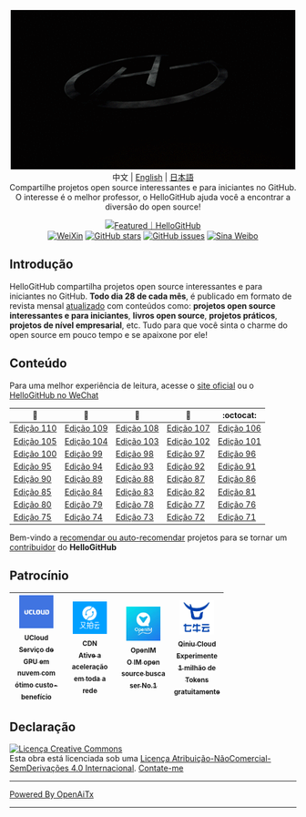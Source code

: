 <p align="center">
  <img src="https://raw.githubusercontent.com/521xueweihan/img_logo/master/logo/readme.gif"/>
  <br>中文 | <a href="README_en.md">English</a> | <a href="README_ja.md">日本語</a>
  <br>Compartilhe projetos open source interessantes e para iniciantes no GitHub.
  <br>O interesse é o melhor professor, o HelloGitHub ajuda você a encontrar a diversão do open source!
</p>

<p align="center">
  <a href="https://hellogithub.com/repository/d4aae58ddbf34f0799bf3e8f965e0d70" target="_blank"><img src="https://abroad.hellogithub.com/v1/widgets/recommend.svg?rid=d4aae58ddbf34f0799bf3e8f965e0d70&claim_uid=8MKvZoxaWt" alt="Featured｜HelloGitHub" style="width: 250px; height: 54px;" width="250" height="54" /></a><br>
  <a href="https://raw.githubusercontent.com/521xueweihan/img_logo/master/logo/weixin.png"><img src="https://img.shields.io/badge/Talk-%E5%BE%AE%E4%BF%A1%E7%BE%A4-brightgreen.svg?style=popout-square" alt="WeiXin"></a>
  <a href="https://github.com/521xueweihan/HelloGitHub/stargazers"><img src="https://img.shields.io/github/stars/521xueweihan/HelloGitHub.svg?style=popout-square" alt="GitHub stars"></a>
  <a href="https://github.com/521xueweihan/HelloGitHub/issues"><img src="https://img.shields.io/github/issues/521xueweihan/HelloGitHub.svg?style=popout-square" alt="GitHub issues"></a>
    <a href="https://weibo.com/hellogithub"><img src="https://img.shields.io/badge/%E6%96%B0%E6%B5%AA-Weibo-red.svg?style=popout-square" alt="Sina Weibo"></a>
</p>

## Introdução

HelloGitHub compartilha projetos open source interessantes e para iniciantes no GitHub. **Todo dia 28 de cada mês**, é publicado em formato de revista mensal [atualizado](https://mp.weixin.qq.com/mp/appmsgalbum?__biz=MzA5MzYyNzQ0MQ==&action=getalbum&album_id=1331197538447310849#wechat_redirect) com conteúdos como: **projetos open source interessantes e para iniciantes**, **livros open source**, **projetos práticos**, **projetos de nível empresarial**, etc. Tudo para que você sinta o charme do open source em pouco tempo e se apaixone por ele!

## Conteúdo
Para uma melhor experiência de leitura, acesse o [site oficial](https://hellogithub.com/) ou o [HelloGitHub no WeChat](https://cdn.jsdelivr.net/gh/521xueweihan/img_logo@main/logo/weixin.png)

| :card_index: | :jack_o_lantern: | :beer: | :fish_cake: | :octocat: |
| ------- | ----- | ------------ | ------ | --------- |
| [Edição 110](/content/HelloGitHub110.md) | [Edição 109](/content/HelloGitHub109.md) | [Edição 108](/content/HelloGitHub108.md) | [Edição 107](/content/HelloGitHub107.md) | [Edição 106](/content/HelloGitHub106.md) |
| [Edição 105](/content/HelloGitHub105.md) | [Edição 104](/content/HelloGitHub104.md) | [Edição 103](/content/HelloGitHub103.md) | [Edição 102](/content/HelloGitHub102.md) | [Edição 101](/content/HelloGitHub101.md) |
| [Edição 100](/content/HelloGitHub100.md) | [Edição 99](/content/HelloGitHub99.md) | [Edição 98](/content/HelloGitHub98.md) | [Edição 97](/content/HelloGitHub97.md) | [Edição 96](/content/HelloGitHub96.md) |
| [Edição 95](/content/HelloGitHub95.md) | [Edição 94](/content/HelloGitHub94.md) | [Edição 93](/content/HelloGitHub93.md) | [Edição 92](/content/HelloGitHub92.md) | [Edição 91](/content/HelloGitHub91.md) |
| [Edição 90](/content/HelloGitHub90.md) | [Edição 89](/content/HelloGitHub89.md) | [Edição 88](/content/HelloGitHub88.md) | [Edição 87](/content/HelloGitHub87.md) | [Edição 86](/content/HelloGitHub86.md) |
| [Edição 85](/content/HelloGitHub85.md) | [Edição 84](/content/HelloGitHub84.md) | [Edição 83](/content/HelloGitHub83.md) | [Edição 82](/content/HelloGitHub82.md) | [Edição 81](/content/HelloGitHub81.md) |
| [Edição 80](/content/HelloGitHub80.md) | [Edição 79](/content/HelloGitHub79.md) | [Edição 78](/content/HelloGitHub78.md) | [Edição 77](/content/HelloGitHub77.md) | [Edição 76](/content/HelloGitHub76.md) |
| [Edição 75](/content/HelloGitHub75.md) | [Edição 74](/content/HelloGitHub74.md) | [Edição 73](/content/HelloGitHub73.md) | [Edição 72](/content/HelloGitHub72.md) | [Edição 71](/content/HelloGitHub71.md) |


Bem-vindo a [recomendar ou auto-recomendar](https://hellogithub.com/periodical) projetos para se tornar um [contribuidor](https://github.com/521xueweihan/HelloGitHub/blob/master/content/contributors.md) do **HelloGitHub**

## Patrocínio

<table>
  <thead>
    <tr>
      <th align="center" style="width: 80px;">
        <a href="https://www.compshare.cn/?utm_term=logo&utm_campaign=hellogithub&utm_source=otherdsp&utm_medium=display&ytag=logo_hellogithub_otherdsp_display">          <img src="https://raw.githubusercontent.com/521xueweihan/img_logo/master/logo/ucloud.png" width="60px"><br>
          <sub>UCloud</sub><br>
          <sub>Serviço de GPU em nuvem com ótimo custo-benefício</sub>
        </a>
      </th>
      <th align="center" style="width: 80px;">
        <a href="https://www.upyun.com/?from=hellogithub">
          <img src="https://raw.githubusercontent.com/521xueweihan/img_logo/master/logo/upyun.png" width="60px"><br>
          <sub>CDN</sub><br>
          <sub>Ative a aceleração em toda a rede</sub>
        </a>
      </th>
      <th align="center" style="width: 80px;">
        <a href="https://github.com/OpenIMSDK/Open-IM-Server">
          <img src="https://raw.githubusercontent.com/521xueweihan/img_logo/master/logo/im.png" width="60px"><br>
          <sub>OpenIM</sub><br>
          <sub>O IM open source busca ser No.1</sub>
        </a>
      </th>
      <th align="center" style="width: 80px;">
        <a href="https://www.qiniu.com/?utm_source=hello">
          <img src="https://raw.githubusercontent.com/521xueweihan/img_logo/master/logo/qiniu.jpg" width="60px"><br>
          <sub>Qiniu Cloud</sub><br>
          <sub>Experimente 1 milhão de Tokens gratuitamente</sub>
        </a>
      </th>
    </tr>
  </thead>
</table>

## Declaração

<a rel="license" href="https://creativecommons.org/licenses/by-nc-nd/4.0/deed.zh"><img alt="Licença Creative Commons" style="border-width: 0" src="https://licensebuttons.net/l/by-nc-nd/4.0/88x31.png"></a><br>Esta obra está licenciada sob uma <a rel="license" href="https://creativecommons.org/licenses/by-nc-nd/4.0/deed.zh">Licença Atribuição-NãoComercial-SemDerivações 4.0 Internacional</a>. <a href="mailto:595666367@qq.com">Contate-me</a>



---


[Powered By OpenAiTx](https://github.com/OpenAiTx/OpenAiTx)


---